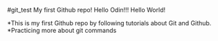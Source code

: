 #git_test
My first Github repo! 
Hello Odin!!!
Hello World!

*This is my first Github repo by following tutorials about Git and Github. 
*Practicing more about git commands